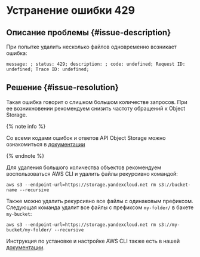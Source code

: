 # Устранение ошибки 429


## Описание проблемы {#issue-description}

При попытке удалить несколько файлов одновременно возникает ошибка:
```
message: ; status: 429; description: ; code: undefined; Request ID: undefined; Trace ID: undefined;
```
## Решение {#issue-resolution}

Такая ошибка говорит о слишком большом количестве запросов. При ее возникновении рекомендуем снизить частоту обращений к Object Storage.

{% note info %}

Со всеми кодами ошибок и ответов API Object Storage можно ознакомиться в [документации](../../../storage/s3/api-ref/response-codes.md)

{% endnote %}

Для удаления большого количества объектов рекомендуем воспользоваться AWS CLI и удалить файлы рекурсивно командой:

```
aws s3 --endpoint-url=https://storage.yandexcloud.net rm s3://bucket-name --recursive
```

Также можно удалить рекурсивно все файлы с одинаковым префиксом. Следующая команда удалит все файлы с префиксом `my-folder/` в бакете `my-bucket`:

```
aws s3 --endpoint-url=https://storage.yandexcloud.net rm s3://my-bucket/my-folder/ --recursive
```

Инструкция по установке и настройке AWS CLI также есть в нашей [документации](../../../docs/storage/tools/aws-cli).
